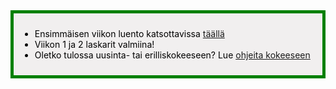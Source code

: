 <div style="color:black; border-style: solid; border-width: thick; border-color: green; padding: 10px; margin-bottom: 15px; padding: 10px; background-color: #F1EFEF;">

<ul>
  <li>
    Ensimmäisen viikon luento katsottavissa <a href='https://youtu.be/9UaFvaRtTM0'>täällä</a>
  </li>
  <li>
    Viikon 1 ja 2 laskarit valmiina!
  </li>
  <li>
    Oletko tulossa uusinta- tai erilliskokeeseen? Lue <a href='/ohje_kokeeseen'>ohjeita kokeeseen</a>
  </li>
</ul>

</div>
